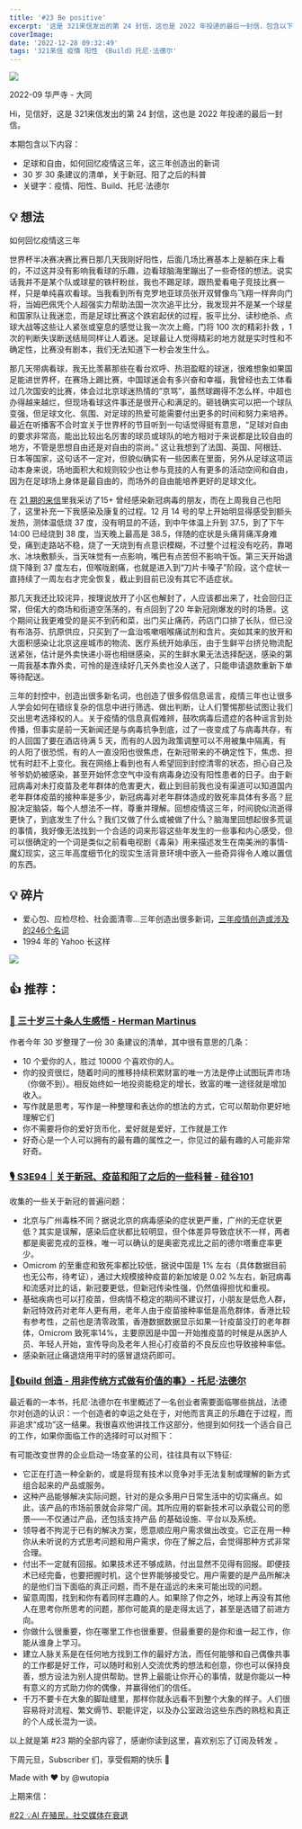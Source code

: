 ```yaml
---
title: '#23 Be positive'
excerpt: '这是 321来信发出的第 24 封信，这也是 2022 年投递的最后一封信，包含以下内容：足球和自由，如何回忆疫情这三年，这三年创造出的新词，30 岁 30 条建议的清单，托尼·法德尔的《Build》，关于新冠、疫苗和阳了之后的一些科普'
coverImage:
date: '2022-12-28 09:32:49'
tags: '321来信 疫情 阳性 《Build》托尼·法德尔'
---
```


![](https://assets.wuxinhua.com/newsletter/assets/huayanshi.jpeg)

2022-09  华严寺 - 大同

Hi，见信好，这是 321来信发出的第 24 封信，这也是 2022 年投递的最后一封信。

本期包含以下内容：

- 足球和自由，如何回忆疫情这三年，这三年创造出的新词
- 30 岁 30 条建议的清单，关于新冠、阳了之后的科普
- 关键字：疫情、阳性、Build、托尼·法德尔

## 💡 想法

如何回忆疫情这三年

世界杯半决赛决赛比赛日那几天我刚好阳性，后面几场比赛基本上是躺在床上看的，不过这并没有影响我看球的乐趣，边看球脑海里蹦出了一些奇怪的想法。说实话我并不是某个队或球星的铁杆粉丝，我也不踢足球，跟热爱看电子竞技比赛一样，只是单纯喜欢看球。当我看到所有克罗地亚球员张开双臂像鸟飞翔一样奔向门将，当姆巴佩凭个人超强实力帮助法国一次次追平比分，我发现并不是某一个球星和国家队让我迷恋，而是足球比赛这个跌宕起伏的过程，扳平比分、读秒绝杀、点球大战等这些让人紧张或窒息的感觉让我一次次上瘾，门将 100 次的精彩扑救 ，1 次的判断失误断送结局同样让人着迷。足球最让人觉得精彩的地方就是实时性和不确定性，比赛没有剧本，我们无法知道下一秒会发生什么。

那几天带病看球，我无比羡慕那些在看台欢呼、热泪盈眶的球迷，很难想象如果国足能进世界杯，在赛场上踢比赛，中国球迷会有多兴奋和幸福，我曾经也去工体看过几次国安的比赛，体会过北京球迷热情的“京骂”，虽然球踢得不怎么样，中超也办得越来越烂，但现场看球这件事还是很开心和满足的。砸钱确实可以把一个球队变强，但足球文化、氛围、对足球的热爱可能需要付出更多的时间和努力来培养。最近在听播客不合时宜关于世界杯的节目听到一句话觉得挺有意思，“足球对自由的要求非常高，能出比较出名厉害的球员或球队的地方相对于来说都是比较自由的地方，不管是思想自由还是对自由的崇尚。” 这让我想到了法国、英国、阿根廷、日本等国家，这句话不一定对，但貌似确实有一些因素在里面，另外从足球这项运动本身来说，场地面积大和规则较少也让参与竞技的人有更多的活动空间和自由，因为在足球场上身体是最自由的，而场外的自由能培养更好的足球文化。

在 [21 期的来信](https://321laixin.zhubai.love/posts/2211604798892752896)里我采访了15+ 曾经感染新冠病毒的朋友，而在上周我自己也阳了，这里补充一下我感染及康复的过程。12 月 14 号的早上开始明显得感受到额头发热，测体温低烧 37 度，没有明显的不适，到中午体温上升到 37.5，到了下午 14:00 已经烧到 38 度，当天晚上最高是 38.5，伴随的症状是头痛背痛浑身难受，痛到走路站不稳，烧了一天烧到有点意识模糊，不过整个过程没有吃药，靠喝水、冰块敷额头，当天味觉有一点影响，嘴巴有点苦但不影响干饭。第三天开始退烧下降到 37 度左右，但喉咙剧痛，也就是进入到“刀片卡嗓子”阶段，这个症状一直持续了一周左右才完全恢复，截止到目前已没有其它不适症状。

那几天我还比较诧异，按理说放开了小区也解封了，人应该都出来了，社会回归正常，但偌大的商场和街道空荡荡的，有点回到了20 年新冠刚爆发的时的场景。这个期间让我更难受的是买不到药和菜，出门买止痛药，药店门口排了长队，但已没有布洛芬、抗原供应，只买到了一盒治咳嗽咽喉痛试剂和含片。突如其来的放开和大面积感染让北京这座城市的物流、医疗系统开始承压，由于生鲜平台挤兑物流配送紧张，估计是外卖快递小哥也相继感染，买的生鲜水果无法选择配送，感染的第一周我基本靠外卖，可怜的是连续好几天外卖也没人送了，只能申请退款重新下单等待配送。

三年的封控中，创造出很多新名词，也创造了很多假信息谣言，疫情三年也让很多人学会如何在错综复杂的信息中进行筛选、做出判断，让人们警惕那些试图让我们交出思考选择权的人。关于疫情的信息真假难辨，鼓吹病毒后遗症的各种谣言到处传播，但事实是前一天新闻还是与病毒抗争到底，过了一夜变成了与病毒共存，有的人回国了要在酒店待满 5 天，而有的人因为政策调整可以不用被集中隔离，有的人阳了很恐慌，有的人一直没阳也很焦虑，在新冠带来的不确定性下，焦虑、担忧有时赶不上变化。我在网络上看到也有人希望回到封控清零的状态，担心自己及爷爷奶奶被感染，甚至开始怀念空气中没有病毒身边没有阳性患者的日子。由于新冠病毒对未打疫苗及老年群体的危害更大，截止到目前我也没有渠道可以知道国内老年群体疫苗的接种率是多少，新冠病毒对老年群体造成的致死率具体有多高？屁股决定脑袋，每个人想法不一样，尊重并理解。回想疫情这三年，时间貌似流逝得更快了，到底发生了什么？我们又做了什么或被做了什么？脑海里回想起很多荒诞的事情，我好像无法找到一个合适的词来形容这些年发生的一些事和内心感受，但可以很确定的一个词是类似之前看电视剧《毒枭》用来描述发生在南美洲的事情-魔幻现实，这三年高度细节化的现实生活背景环境中嵌入一些奇异得令人难以置信的东西。

## 💡 碎片

- 爱心包、应检尽检、社会面清零...三年创造出很多新词，[三年疫情创造或涉及的246个名词](https://mp.weixin.qq.com/s/0ujURZW-yMbO_5OkERRmdA)
- 1994 年的 Yahoo 长这样

![](https://assets.wuxinhua.com/newsletter/assets/yahoo.png)

## 👍 推荐：

### [📃 三十岁三十条人生感悟 - Herman Martinus](https://herman.bearblog.dev/turning-30/)

作者今年 30 岁整理了一份 30 条建议的清单，其中很有意思的几条：

- 10 个爱你的人，胜过 10000 个喜欢你的人。
- 你的投资很烂，随着时间的推移持续积累财富的唯一方法是停止试图玩弄市场（你做不到）。相反始终如一地投资能稳定的增长，致富的唯一途径就是增加收入。
- 写作就是思考，写作是一种整理和表达你的想法的方式，它可以帮助你更好地理解它们
- 你不需要将你的爱好货币化，爱好就是爱好，工作就是工作
- 好奇心是一个人可以拥有的最有趣的属性之一，你见过的最有趣的人可能非常好奇。

### [🎙️ S3E94｜关于新冠、疫苗和阳了之后的一些科普 - 硅谷101](https://www.xiaoyuzhoufm.com/episode/639fa46bdc92e317cd074c23)
收集的一些关于新冠的普遍问题：

- 北京与广州毒株不同？据说北京的病毒感染的症状更严重，广州的无症状更低？其实是误解，感染后症状都比较明显，但个体差异导致症状不一样，两者都是奥密克戎的亚株，唯一可以确认的是奥密克戎比之前的德尔塔重症率更少。
- Omicrom 的至重症和致死率都比较低，据说中国是 1% 左右（具体数据目前也无公布，待考证），通过大规模接种疫苗的新加坡是 0.02 %左右，新冠病毒和流感对比的话，新冠要更低，但新冠传染性强，仍然值得担忧和重视。
- 基础疾病也可以打疫苗，但病情不稳定的期间不建议打，小朋友是低危人群，新冠特效药对老年人更有用，老年人由于疫苗接种率低是高危群体，香港比较有参考性，之前也是清零政策，香港数据数据显示如果一针疫苗没打的老年群体，Omicrom 致死率14%，主要原因是中国一开始推疫苗的时候是从医护人员、年轻人开始，宣传导向及老年人担心打疫苗的不良反应也导致接种率低。
- 感染新冠止痛退烧用平时的感冒退烧药即可。

### [📖《build 创造 - 用非传统方式做有价值的事》- 托尼·法德尔](https://book.douban.com/subject/36071759/)

最近看的一本书，托尼·法德尔在书里概述了一名创业者需要面临哪些挑战，法德尔对创造的认识：一个创造者的幸运之处在于，对他而言真正的乐趣在于过程，而非追求“成功”这一结果。我很喜欢他讲找工作这部分，他提到如何找一个适合自己的工作，如果你面临工作的选择时可以对照下：

有可能改变世界的企业启动一场变革的公司，往往具有以下特征:

- 它正在打造一种全新的，或是将现有技术以竞争对手无法复制或理解的新方式
组合起来的产品或服务。
- 这种产品能够解决实际问题，针对的是众多用户日常生活中的切实痛点。如
此，该产品的市场前景就会非常广阔。其所应用的崭新技术可以承载公司的愿景——不仅通过产品，还包括支持产品
的基础设施、平台以及系统。
- 领导者不拘泥于已有的解决方案，愿意顺应用户需求做出改变。它正在用一种你从未听说的方式思考问题和用户需求，你在了解之后，会觉得那种方式非常合理。
- 付出不一定就有回报。如果技术还不够成熟，付出显然不见得有回报。即便技术已经完备，也要把握时机，这个世界能够接受它。用户需要的是产品所解决的是他们当下面临的真正问题，而不是在遥远的未来可能出现的问题。
- 留意周围，找到和你有着同样志趣的人。如果除了你之外，地球上再没有其他人在思考你所思考的问题，那你可能真的是走得太远了，甚至是选错了前进方向。
- 你做什么很重要，你在哪里工作也很重要，但最重要的是你和谁一起工作，你能从谁身上学习。
- 建立人脉关系是在任何地方找到工作的最好方法，而任何能够和自己偶像共事的工作都是好工作，可以随时和别人交流优秀的想法和创意，你也可以保持良善，想方设法为别人提供帮助。世界上最能让你开心的事情，就是你能以一种有意义的方式助力你的偶像，并赢得他们的信任。
- 千万不要卡在大象的脚趾缝里，那样你就永远看不到整个大象的样子。人们很容易将对流程、繁文缛节、职能评定，以及办公室政治这些东西的熟稔和真正的个人成长混为一谈。

以上就是第 #23 期的全部内容了，感谢你读到这里，喜欢别忘了订阅及转发 。

下周元旦，Subscriber 们，享受假期的快乐 👋

Made with ❤️ by @wutopia

上期来信：

[#22 💡AI 在殖民，社交媒体在衰退](/posts/AI-colonizing-social-media-declining/)
